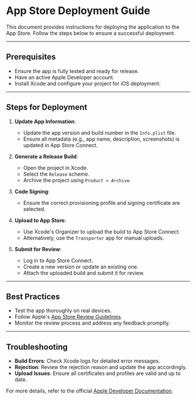 # App Store Deployment Guide

This document provides instructions for deploying the application to the App Store. Follow the steps below to ensure a successful deployment.

---

## Prerequisites
- Ensure the app is fully tested and ready for release.
- Have an active Apple Developer account.
- Install Xcode and configure your project for iOS deployment.

---

## Steps for Deployment

1. **Update App Information**:
   - Update the app version and build number in the `Info.plist` file.
   - Ensure all metadata (e.g., app name, description, screenshots) is updated in App Store Connect.

2. **Generate a Release Build**:
   - Open the project in Xcode.
   - Select the `Release` scheme.
   - Archive the project using `Product > Archive`.

3. **Code Signing**:
   - Ensure the correct provisioning profile and signing certificate are selected.

4. **Upload to App Store**:
   - Use Xcode's Organizer to upload the build to App Store Connect.
   - Alternatively, use the `Transporter` app for manual uploads.

5. **Submit for Review**:
   - Log in to App Store Connect.
   - Create a new version or update an existing one.
   - Attach the uploaded build and submit it for review.

---

## Best Practices
- Test the app thoroughly on real devices.
- Follow Apple's [App Store Review Guidelines](https://developer.apple.com/app-store/review/guidelines/).
- Monitor the review process and address any feedback promptly.

---

## Troubleshooting
- **Build Errors**: Check Xcode logs for detailed error messages.
- **Rejection**: Review the rejection reason and update the app accordingly.
- **Upload Issues**: Ensure all certificates and profiles are valid and up to date.

For more details, refer to the official [Apple Developer Documentation](https://developer.apple.com/documentation/).